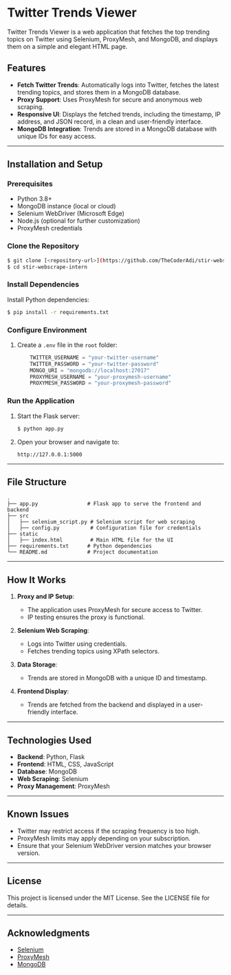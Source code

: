 # Twitter Trends Viewer

Twitter Trends Viewer is a web application that fetches the top trending topics on Twitter using Selenium, ProxyMesh, and MongoDB, and displays them on a simple and elegant HTML page.

## Features

- **Fetch Twitter Trends**: Automatically logs into Twitter, fetches the latest trending topics, and stores them in a MongoDB database.
- **Proxy Support**: Uses ProxyMesh for secure and anonymous web scraping.
- **Responsive UI**: Displays the fetched trends, including the timestamp, IP address, and JSON record, in a clean and user-friendly interface.
- **MongoDB Integration**: Trends are stored in a MongoDB database with unique IDs for easy access.

---

## Installation and Setup

### Prerequisites

- Python 3.8+
- MongoDB instance (local or cloud)
- Selenium WebDriver (Microsoft Edge)
- Node.js (optional for further customization)
- ProxyMesh credentials

### Clone the Repository

```bash
$ git clone [<repository-url>](https://github.com/TheCoderAdi/stir-webscrape-intern
$ cd stir-webscrape-intern
```

### Install Dependencies

   Install Python dependencies:
   ```bash
   $ pip install -r requirements.txt
   ```

### Configure Environment

1. Create a `.env` file in the `root` folder:

   ```python
       TWITTER_USERNAME = "your-twitter-username"
       TWITTER_PASSWORD = "your-twitter-password"
       MONGO_URI = "mongodb://localhost:27017"
       PROXYMESH_USERNAME = "your-proxymesh-username"
       PROXYMESH_PASSWORD = "your-proxymesh-password"
   ```

### Run the Application

1. Start the Flask server:
   ```bash
   $ python app.py
   ```
2. Open your browser and navigate to:
   ```
   http://127.0.0.1:5000
   ```

---

## File Structure

```
.
├── app.py                # Flask app to serve the frontend and backend
├── src
│   ├── selenium_script.py # Selenium script for web scraping
│   ├── config.py          # Configuration file for credentials
├── static
│   ├── index.html         # Main HTML file for the UI
├── requirements.txt      # Python dependencies
└── README.md             # Project documentation
```

---

## How It Works

1. **Proxy and IP Setup**:

   - The application uses ProxyMesh for secure access to Twitter.
   - IP testing ensures the proxy is functional.

2. **Selenium Web Scraping**:

   - Logs into Twitter using credentials.
   - Fetches trending topics using XPath selectors.

3. **Data Storage**:

   - Trends are stored in MongoDB with a unique ID and timestamp.

4. **Frontend Display**:

   - Trends are fetched from the backend and displayed in a user-friendly interface.

---

## Technologies Used

- **Backend**: Python, Flask
- **Frontend**: HTML, CSS, JavaScript
- **Database**: MongoDB
- **Web Scraping**: Selenium
- **Proxy Management**: ProxyMesh

---

## Known Issues

- Twitter may restrict access if the scraping frequency is too high.
- ProxyMesh limits may apply depending on your subscription.
- Ensure that your Selenium WebDriver version matches your browser version.

---

## License

This project is licensed under the MIT License. See the LICENSE file for details.

---

## Acknowledgments

- [Selenium](https://www.selenium.dev/)
- [ProxyMesh](https://proxymesh.com/)
- [MongoDB](https://www.mongodb.com/)
